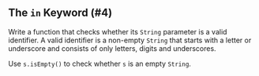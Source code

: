 ## The `in` Keyword (#4)

Write a function that checks whether its `String` parameter is a valid
identifier. A valid identifier is a non-empty `String` that starts with a letter
or underscore and consists of only letters, digits and underscores.

Use `s.isEmpty()` to check whether `s` is an empty `String`.